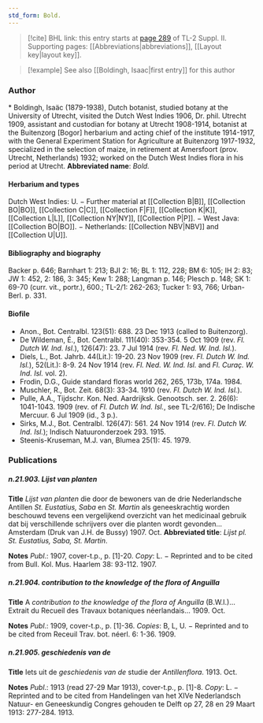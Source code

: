 ```yaml
---
std_form: Bold.
---
```


> [!cite] BHL link: this entry starts at [page 289](https://www.biodiversitylibrary.org/page/33265486) of TL-2 Suppl. II.
> Supporting pages: [[Abbreviations|abbreviations]], [[Layout key|layout key]].

> [!example] See also [[Boldingh, Isaac|first entry]] for this author

### Author

\* Boldingh, Isaäc (1879-1938), Dutch botanist, studied botany at the University of Utrecht, visited the Dutch West Indies 1906, Dr. phil. Utrecht 1909, assistant and custodian for botany at Utrecht 1908-1914, botanist at the Buitenzorg \[Bogor\] herbarium and acting chief of the institute 1914-1917, with the General Experiment Station for Agriculture at Buitenzorg 1917-1932, specialized in the selection of maize, in retirement at Amersfoort (prov. Utrecht, Netherlands) 1932; worked on the Dutch West Indies flora in his period at Utrecht. 
**Abbreviated name**: *Bold.*

#### Herbarium and types

Dutch West Indies: U. − Further material at [[Collection B|B]], [[Collection BO|BO]], [[Collection C|C]], [[Collection F|F]], [[Collection K|K]], [[Collection L|L]], [[Collection NY|NY]], [[Collection P|P]]. − West Java: [[Collection BO|BO]]. − Netherlands: [[Collection NBV|NBV]] and [[Collection U|U]].

#### Bibliography and biography

Backer p. 646; Barnhart 1: 213; BJI 2: 16; BL 1: 112, 228; BM 6: 105; IH 2: 83; JW 1: 452, 2: 186, 3: 345; Kew 1: 288; Langman p. 146; Plesch p. 148; SK 1: 69-70 (curr. vit., portr.), 600.; TL-2/1: 262-263; Tucker 1: 93, 766; Urban-Berl. p. 331.

#### Biofile

- Anon., Bot. Centralbl. 123(51): 688. 23 Dec 1913 (called to Buitenzorg).
- De Wildeman, É., Bot. Centralbl. 111(40): 353-354. 5 Oct 1909 (rev. *Fl. Dutch W. Ind. Isl.*), 126(47): 23. 7 Jul 1914 (rev. *Fl. Ned. W. Ind. Isl.*).
- Diels, L., Bot. Jahrb. 44(Lit.): 19-20. 23 Nov 1909 (rev. *Fl. Dutch W. Ind. Isl.*), 52(Lit.): 8-9. 24 Nov 1914 (rev. *Fl. Ned. W. Ind. Isl.* and *Fl. Curaç. W. Ind. Isl.* vol. 2).
- Frodin, D.G., Guide standard floras world 262, 265, 173b, 174a. 1984.
- Muschler, R., Bot. Zeit. 68(3): 33-34. 1910 (rev. *Fl. Dutch W. Ind. Isl.*).
- Pulle, A.A., Tijdschr. Kon. Ned. Aardrijksk. Genootsch. ser. 2. 26(6): 1041-1043. 1909 (rev. of *Fl. Dutch W. Ind. Isl.*, see TL-2/616); De Indische Mercuur. 6 Jul 1909 (id., 3 p.).
- Sirks, M.J., Bot. Centralbl. 126(47): 561. 24 Nov 1914 (rev. *Fl. Dutch W. Ind. Isl.*); Indisch Natuuronderzoek 293. 1915.
- Steenis-Kruseman, M.J. van, Blumea 25(1): 45. 1979.

### Publications

##### n.21.903. Lijst van planten

**Title**
*Lijst van planten* die door de bewoners van de drie Nederlandsche Antillen *St. Eustatius, Saba* en *St. Martin* als geneeskrachtig worden beschouwd tevens een vergelijkend overzicht van het medicinaal gebruik dat bij verschillende schrijvers over die planten wordt gevonden... Amsterdam (Druk van J.H. de Bussy) 1907. Oct.
**Abbreviated title**: *Lijst pl. St. Eustatius, Saba, St. Martin*.

**Notes**
*Publ*.: 1907, cover-t.p., p. \[1\]-20. *Copy*: L. − Reprinted and to be cited from Bull. Kol. Mus. Haarlem 38: 93-112. 1907.

##### n.21.904. contribution to the knowledge of the flora of Anguilla

**Title**
A *contribution to the knowledge of the flora of Anguilla* (B.W.I.)... Extrait du Recueil des Travaux botaniques néerlandais... 1909. Oct.

**Notes**
*Publ*.: 1909, cover-t.p., p. \[1\]-36. *Copies*: B, L, U. − Reprinted and to be cited from Receuil Trav. bot. néerl. 6: 1-36. 1909.

##### n.21.905. geschiedenis van de

**Title**
Iets uit de *geschiedenis van de* studie der *Antillenflora*. 1913. Oct.

**Notes**
*Publ*.: 1913 (read 27-29 Mar 1913), cover-t.p., p. \[1\]-8. *Copy*: L. − Reprinted and to be cited from Handelingen van het XIVe Nederlandsch Natuur- en Geneeskundig Congres gehouden te Delft op 27, 28 en 29 Maart 1913: 277-284. 1913.


